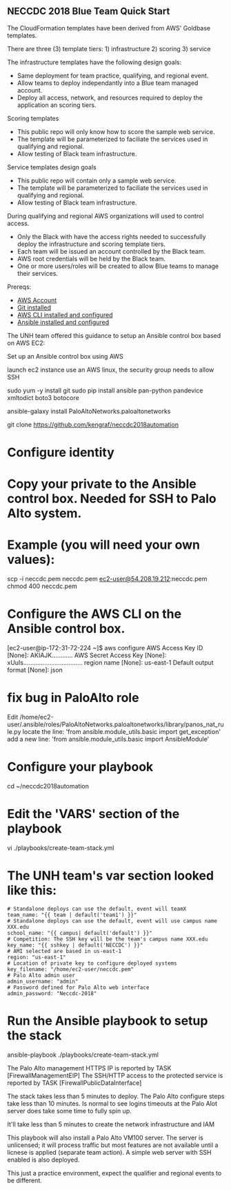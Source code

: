 ## NECCDC 2018 Blue Team Quick Start

The CloudFormation templates have been derived from AWS' Goldbase templates.

There are three (3) template tiers: 1) infrastructure 2) scoring 3) service

The infrastructure templates have the following design goals:
* Same deployment for team practice, qualifying, and regional event.
* Allow teams to deploy independantly into a Blue team managed account.
* Deploy all access, network, and resources required to deploy the application an scoring tiers.

Scoring templates
* This public repo will only know how to score the sample web service.
* The template will be parameterized to faciliate the services used in qualifying and regional.
* Allow testing of Black team infrastructure.

Service templates design goals
* This public repo will contain only a sample web service.
* The template will be parameterized to faciliate the services used in qualifying and regional.
* Allow testing of Black team infrastructure.

During qualifying and regional AWS organizations will used to control access.
* Only the Black with have the access rights needed to successfully deploy the infrastructure and scoring template tiers.
* Each team will be issued an account controlled by the Black team.
* AWS root credentials will be held by the Black team.
* One or more users/roles will be created to allow Blue teams to manage their services.

Prereqs:

* [AWS Account](https://aws.amazon.com/)
* [Git installed](https://git-scm.com/book/en/v2/Getting-Started-Installing-Git)
* [AWS CLI installed and configured](http://docs.aws.amazon.com/cli/latest/userguide/installing.html)
* [Ansible installed and configured](http://docs.ansible.com/ansible/latest/intro_installation.html)

The UNH team offered this guidance to setup an Ansible control box based on AWS EC2:

Set up an Ansible control box using AWS

launch ec2 instance use an AWS linux, the security group needs to allow SSH

sudo yum -y install git
sudo pip install ansible pan-python pandevice xmltodict boto3 botocore

ansible-galaxy install PaloAltoNetworks.paloaltonetworks

git clone https://github.com/kengraf/neccdc2018automation

# Configure identity
# Copy your private to the Ansible control box.  Needed for SSH to Palo Alto system.

# Example (you will need your own values):
scp -i neccdc.pem neccdc.pem ec2-user@54.208.19.212:neccdc.pem
chmod 400 neccdc.pem  

# Configure the AWS CLI on the Ansible control box.
[ec2-user@ip-172-31-72-224 ~]$ aws configure
AWS Access Key ID [None]: AKIAJK............
AWS Secret Access Key [None]: xUuIs..................................
region name [None]: us-east-1
Default output format [None]: json

# fix bug in PaloAlto role
Edit /home/ec2-user/.ansible/roles/PaloAltoNetworks.paloaltonetworks/library/panos_nat_rule.py
locate the line: 'from ansible.module_utils.basic import get_exception'
add a new line: 'from ansible.module_utils.basic import AnsibleModule'

# Configure your playbook
cd ~/neccdc2018automation

# Edit the 'VARS' section of the playbook 
vi ./playbooks/create-team-stack.yml
# The UNH team's var section looked like this:

    # Standalone deploys can use the default, event will teamX
    team_name: "{{ team | default('team1') }}"
    # Standalone deploys can use the default, event will use campus name XXX.edu
    school_name: "{{ campus| default('default') }}"
    # Competition: The SSH key will be the team's campus name XXX.edu
    key_name: "{{ sshkey | default('NECCDC') }}"
    # AMI selected are based in us-east-1
    region: "us-east-1"
    # Location of private key to configure deployed systems
    key_filename: "/home/ec2-user/neccdc.pem"
    # Palo Alto admin user
    admin_username: "admin"
    # Password defined for Palo Alto web interface
    admin_password: "Neccdc-2018"

# Run the Ansible playbook to setup the stack
ansible-playbook ./playbooks/create-team-stack.yml

The Palo Alto management HTTPS IP is reported by TASK [FirewallManagementEIP]
The SSH/HTTP access to the protected service is reported by TASK [FirewallPublicDataInterface]

The stack takes less than 5 minutes to deploy.  The Palo Alto configure steps take less than 10 minutes.  Is normal to see logins timeouts at the Palo Alot server does take some time to fully spin up.

It'll take less than 5 minutes to create the network infrastructure and IAM 

This playbook will also install a Palo Alto VM100 server.
The server is unlicensed; it will process traffic but most features are not available until a licnese is applied (separate team action).
A simple web server with SSH enabled is also deployed.

This just a practice environment, expect the qualifier and regional events to be different.
